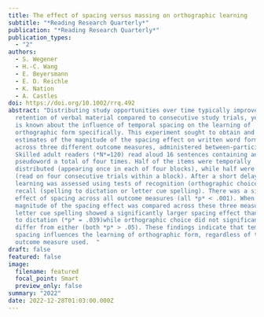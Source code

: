 ```yaml
---
title: The effect of spacing versus massing on orthographic learning
subtitle: "*Reading Research Quarterly*"
publication: "*Reading Research Quarterly*"
publication_types:
  - "2"
authors:
  - S. Wegener
  - H.-C. Wang
  - E. Beyersmann
  - E. D. Reichle
  - K. Nation
  - A. Castles
doi: https://doi.org/10.1002/rrq.492
abstract: "Distributing study opportunities over time typically improves the
  retention of verbal material compared to consecutive study trials, yet little
  is known about the influence of temporal spacing on the learning of
  orthographic form specifically. This experiment sought to obtain and compare
  estimates of the magnitude of the spacing effect on written word form learning
  across three different outcome measures, administered between-participants.
  Skilled adult readers (*N*=120) read aloud 16 sentences containing an embedded
  pseudoword a total of four times. Half of the items were temporally
  distributed (appearing once in each of four blocks), while half were massed
  (read on four consecutive trials within a block). After a short delay,
  learning was assessed using tests of recognition (orthographic choice) or
  recall (spelling to dictation or letter cue spelling). There was a significant
  effect of spacing across all outcome measures (all *p* < .001). When the
  magnitude of the spacing effect was compared across these three measures,
  letter cue spelling showed a significantly larger spacing effect than spelling
  to dictation (*p* = .039)while orthographic choice did not significantly
  differ from either (both *p* > .05). These findings indicate that temporal
  spacing influences the learning of orthographic form, regardless of the
  outcome measure used.  "
draft: false
featured: false
image:
  filename: featured
  focal_point: Smart
  preview_only: false
summary: "2022"
date: 2022-12-28T01:03:00.000Z
---
```

